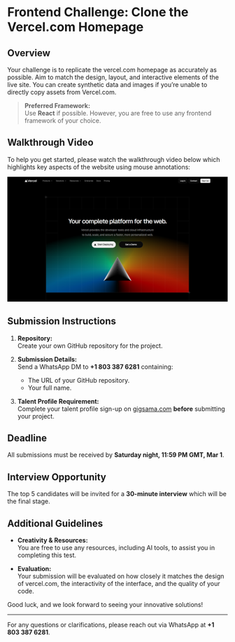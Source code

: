 # Frontend Challenge: Clone the Vercel.com Homepage

## Overview
Your challenge is to replicate the vercel.com homepage as accurately as possible. Aim to match the design, layout, and interactive elements of the live site. You can create synthetic data and images if you’re unable to directly copy assets from Vercel.com.

> **Preferred Framework:**  
> Use **React** if possible. However, you are free to use any frontend framework of your choice.

## Walkthrough Video
To help you get started, please watch the walkthrough video below which highlights key aspects of the website using mouse annotations:

<!-- <video src="vercel.mp4" controls width="640" height="360">
  Your browser does not support the video tag.
</video> -->
<!-- [View Walkthrough Video](vercel.mp4) -->
[![View Walkthrough Video](screenshot.png)](vercel.mp4)

## Submission Instructions
1. **Repository:**  
   Create your own GitHub repository for the project.

2. **Submission Details:**  
   Send a WhatsApp DM to **+1 803 387 6281** containing:
   - The URL of your GitHub repository.
   - Your full name.

3. **Talent Profile Requirement:**  
   Complete your talent profile sign-up on [gigsama.com](https://gigsama.com) **before** submitting your project.

## Deadline
All submissions must be received by **Saturday night, 11:59 PM GMT, Mar 1**.

## Interview Opportunity
The top 5 candidates will be invited for a **30-minute interview** which will be the final stage.

## Additional Guidelines
- **Creativity & Resources:**  
  You are free to use any resources, including AI tools, to assist you in completing this test.

- **Evaluation:**  
  Your submission will be evaluated on how closely it matches the design of vercel.com, the interactivity of the interface, and the quality of your code.

Good luck, and we look forward to seeing your innovative solutions!

---

For any questions or clarifications, please reach out via WhatsApp at **+1 803 387 6281**.
